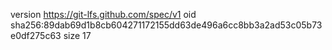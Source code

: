 version https://git-lfs.github.com/spec/v1
oid sha256:89dab69d1b8cb604271172155dd63de496a6cc8bb3a2ad53c05b73e0df275c63
size 17
